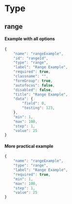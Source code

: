 # Type #
## range ##

#### Example with all options ####

```javascript
{
    "name": "rangeExample",
    "id": "rangeId",
    "type": "range",
    "label": "Range Example",
    "required": true,
    "classname": "",
    "formGroup": true,
    "autofocus": false,
    "disabled": false,
    "title": "Range Example",
    "data": {
        "field": 0,
        "testing": 123,
    },
    "min": 1,
    "max": 100,
    "step": 1,
    "value": 25
}
```

#### More practical example ####

```javascript
{
    "name": "rangeExample",
    "type": "range",
    "label": "Range Example",
    "required": true,
    "min": 1,
    "max": 100,
    "step": 1,
    "value": 25
}
```
